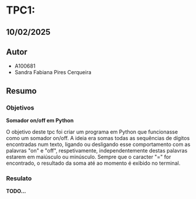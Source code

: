 # TPC1: 
## 10/02/2025

## Autor

- A100681
- Sandra Fabiana Pires Cerqueira

## Resumo
### Objetivos 
**Somador on/off em Python**

O objetivo deste tpc foi criar um programa em Python que funcionasse como um somador on/off.
A ideia era somas todas as sequências de dígitos encontradas num texto, ligando ou desligando esse comportamento com as palavras "on" e "off", respetivamente, independentemente destas palavras estarem em maiúsculo ou minúsculo. Sempre que o caracter "=" for encontrado, o resultado da soma até ao momento é exibido no terminal.

### Resulato

**TODO...**



